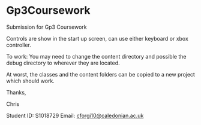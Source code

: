 Gp3Coursework
=============

Submission for Gp3 Coursework

Controls are show in the start up screen, can use either keyboard or xbox controller.

To work: You may need to change the content directory and possible the debug directory to wherever they are located.

At worst, the classes and the content folders can be copied to a new project which should work.


Thanks,

Chris

Student ID: S1018729
Email: cforgi10@caledonian.ac.uk

